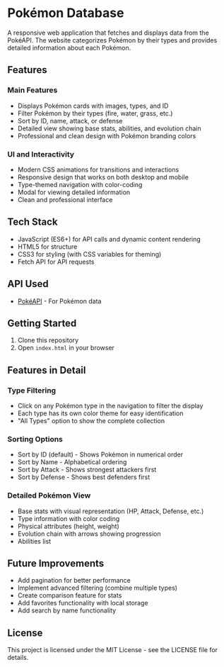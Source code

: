 # Pokémon Database

A responsive web application that fetches and displays data from the PokéAPI. The website categorizes Pokémon by their types and provides detailed information about each Pokémon.

## Features

### Main Features
- Displays Pokémon cards with images, types, and ID
- Filter Pokémon by their types (fire, water, grass, etc.)
- Sort by ID, name, attack, or defense
- Detailed view showing base stats, abilities, and evolution chain
- Professional and clean design with Pokémon branding colors

### UI and Interactivity
- Modern CSS animations for transitions and interactions
- Responsive design that works on both desktop and mobile
- Type-themed navigation with color-coding
- Modal for viewing detailed information
- Clean and professional interface

## Tech Stack
- JavaScript (ES6+) for API calls and dynamic content rendering
- HTML5 for structure
- CSS3 for styling (with CSS variables for theming)
- Fetch API for API requests

## API Used
- [PokéAPI](https://pokeapi.co/) - For Pokémon data

## Getting Started

1. Clone this repository
2. Open `index.html` in your browser

## Features in Detail

### Type Filtering
- Click on any Pokémon type in the navigation to filter the display
- Each type has its own color theme for easy identification
- "All Types" option to show the complete collection

### Sorting Options
- Sort by ID (default) - Shows Pokémon in numerical order
- Sort by Name - Alphabetical ordering
- Sort by Attack - Shows strongest attackers first
- Sort by Defense - Shows best defenders first

### Detailed Pokémon View
- Base stats with visual representation (HP, Attack, Defense, etc.)
- Type information with color coding
- Physical attributes (height, weight)
- Evolution chain with arrows showing progression
- Abilities list

## Future Improvements
- Add pagination for better performance
- Implement advanced filtering (combine multiple types)
- Create comparison feature for stats
- Add favorites functionality with local storage
- Add search by name functionality

## License
This project is licensed under the MIT License - see the LICENSE file for details. 